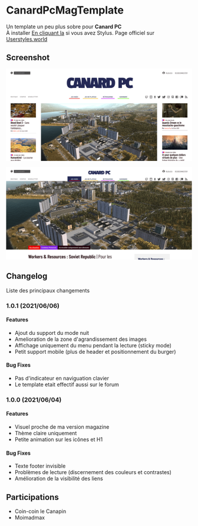 # CanardPcMagTemplate
Un template un peu plus sobre pour **Canard PC**    
À installer [En cliquant la](https://github.com/IGLOU-EU/CanardPcMagTemplate/raw/main/canardpc.user.styl) si vous avez Stylus. 
Page officiel sur [Userstyles.world](https://userstyles.world/style/164/canardpcmagtemplate)

## Screenshot
![Visuel home](https://raw.githubusercontent.com/IGLOU-EU/CanardPcMagTemplate/main/Screenshot_2021-06-04%20Accueil.png)

![Visuel article](https://raw.githubusercontent.com/IGLOU-EU/CanardPcMagTemplate/main/Screenshot_2021-06-04%20Workers%20Resources%20Soviet%20Republic.png)

## Changelog
Liste des principaux changements

### 1.0.1 (2021/06/06)

#### Features
- Ajout du support du mode nuit
- Amelioration de la zone d'agrandissement des images
- Affichage uniquement du menu pendant la lecture (sticky mode)
- Petit support mobile (plus de header et positionnement du burger)

#### Bug Fixes
- Pas d'indicateur en naviguation clavier
- Le template etait effectif aussi sur le forum

### 1.0.0 (2021/06/04)

#### Features
- Visuel proche de ma version magazine
- Thème claire uniquement
- Petite animation sur les icônes et H1

#### Bug Fixes
- Texte footer invisible
- Problèmes de lecture (discernement des couleurs et contrastes)
- Amélioration de la visibilité des liens

## Participations
- Coin-coin le Canapin
- Moimadmax
